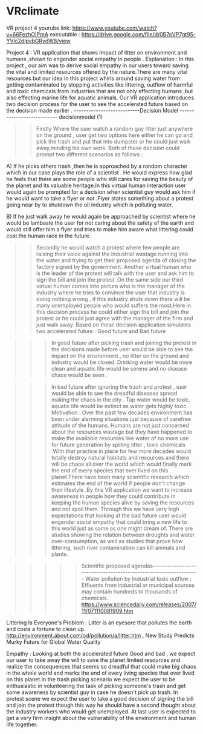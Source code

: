 # VRclimate
VR project 4
yourube link: https://www.youtube.com/watch?v=66FezhOIPmA
executable : https://drive.google.com/file/d/0B7pVP7gt95-YVlc2dlpvbGRvdW8/view

Project 4 : VR application that shows Impact of litter on environment and humans ,shown to engender social empathy in people .
Explanation : In this project , our aim was to derive social empathy in our users toward saving the vital and limited resources offered by the nature.There are many vital resources but our idea in this project whirls around saving water from getting contaminated by stopping activities like littering, outflow of harmful and toxic chemicals from industries that are not only effecting humans ,but also effecting marine life for aquatic animals. Our VR application introduces two decision process for the user to see the accelerated future based on the decision made earlier .
                                 ---------------------------Decision Model ---------------------------
decisionmodel (1)
 

>>Firstly Where the user watch a random guy litter just anywhere on the ground , user get two options here either he can go and pick the trash and put that into dumpster or he could just walk away,minding his own work. Both of these decision could prompt two different  scenarios as follows :

 A) If he picks others trash ,then he is approached by a random character which in our case plays the role of a scientist . He would express how glad he feels that there are some people who still cares for saving the beauty of the planet and its valuable heritage.In this virtual human interaction user would again be prompted for a decision when scientist guy would ask him if he would want to take a flyer or not .Flyer states something about a protest going near by to shutdown the oil industry which is polluting water.

B) If he just walk away he would again be approached by scientist where he would be lambaste the user for not caring about the safety of the earth and would still offer him a flyer and tries to make him aware what littering could cost the human race in the future.

>>Secondly he would watch a protest where few people are raising their voice against the industrial wastage running into the water and trying to get their proposed agenda of closing the factory signed by the government. Another virtual human who is the leader of the protest will talk with the user and ask him to sign the bill and join the protest .On the same side our third virtual human comes into picture who is the manager of the industry where he tries to convince the user that industry is doing nothing wrong , if this industry shuts down there will be many unemployed people who would suffers the most.Here in this decision process he could either sign the bill and join the protest or he could just agree with the manager of the firm and just walk away.
Based on these decision application simulates two accelerated future : Good future and Bad future

>>>In good future after picking trash and joining the protest in the decisions made before user would be able to see the impact on the environment , no litter on the ground  and industry would be closed. Drinking water would be more clean and aquatic life would be serene and no disease chaos would be seen .

>>>In bad future after ignoring the trash and protest , user would be able to see the dreadful diseases spread making the chaos in the city . Tap water would be toxic, aquatic life would be extinct as water gets highly toxic .
Motivation : Over the past few decades environment has been under alarming situations just because of carefree attitude of the humans. Humans are not just concerned about the resources wastage but they have happened to make the available resources like water of no more use for future generation by  spilling litter , toxic chemicals .With that practice in place for few more decades would totally destroy natural habitats and resources and there will be chaos all over the world which would finally mark the end of every species that ever lived on this planet.There have been many scientific research which estimates the end of the world if people don't change their lifestyle .By this VR application we want to increase awareness in people how they could contribute in keeping the human species alive by saving the resources and not spoil them. Through this we have very high expectations that looking at the bad future user would engender social empathy that could bring a new life to this world just as same as one might dream of. There are studies showing the relation between droughts and water over-consumption, as well as studies that prove how littering, such river contamination can kill animals and plants.

  >>>>>Scientific proposed agendas------------------------------------------------------------------ 
Water pollution by Industrial toxic outflow  : Effluents from industrial or municipal sources may contain hundreds to thousands of chemicals.
https://www.sciencedaily.com/releases/2007/11/071110081909.htm

Littering Is Everyone's Problem :  Litter is an eyesore that pollutes the earth and costs a fortune to clean up.
http://environment.about.com/od/pollution/a/litter.htm  , New Study Predicts Murky Future for Global Water Quality

Empathy : Looking at both the accelerated future Good and bad , we expect our user to take away the will to save the planet limited resources and realize the consequences that seems so dreadful that could make big chaos in the whole world and marks the end of every living species that ever lived on this planet.In the trash picking scenario we expect the user to be enthusiastic in volunteering the task of picking someone's trash and get some awareness by scientist guy in case he doesn't pick up trash. In protest scene we expect the user to take a good decision of signing the bill and join the protest though this way he should have a second thought about the industry workers who would get unemployed. At last user is expected to get a very firm insight about the vulnerability of the environment and human life together.
